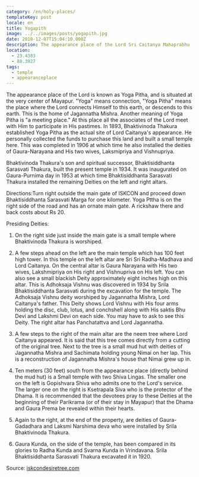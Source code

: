 ```yaml
---
category: /en/holy-places/
templateKey: post
locale: en
title: Yogapith
image: ../../images/posts/yogapith.jpg
date: 2018-12-07T15:04:10.000Z
description: The appearance place of the Lord Sri Caitanya Mahaprabhu
location:
  - 23.4383
  - 88.3927
tags:
  - temple
  - appearanceplace
---
```


The appearance place of the Lord is known as Yoga Pitha, and is situated at the very center of Mayapur. "Yoga" means connection, "Yoga Pitha" means the place where the Lord connects Himself to this earth, or descends to this earth. This is the home of Jagannatha Mishra. Another meaning of Yoga Pitha is "a meeting place." At this place all the associates of the Lord meet with Him to participate in His pastimes.   In 1893, Bhaktivinoda Thakura established Yoga Pitha as the actual site of Lord Caitanya's appearance. He personally collected the funds to purchase this land and built a small temple here. This was completed in 1906 at which time he also installed the deities of Gaura-Narayana and His two wives, Laksmipriya and Vishnupriya.

Bhaktivinoda Thakura's son and spiritual successor, Bhaktisiddhanta Sarasvati Thakura, built the present temple in 1934. It was inaugurated on Gaura-Purnima day in 1953 at which time Bhaktisiddhanta Sarasvati Thakura installed the remaining Deities on the left and right altars.

Directions:Turn right outside the main gate of ISKCON and proceed down Bhaktisiddhanta Sarasvati Marga for one kilometer. Yoga Pttha is on the right side of the road and has an ornate main gate. A rickshaw there and back costs about Rs 20.

Presiding Deities:
  1. On the right side just inside the main gate is a small temple where Bhaktivinoda Thakura is worshiped.

  2. A few steps ahead on the left are the main temple which has 100 feet high tower. In this temple on the left altar are Sri Sri Radha-Madhava and Lord Caitanya. On the central altar is Gaura Narayana with His two wives, Lakshmipriya on His right and Vishnupriva on His left. You can also see a small blackish Deity approximately eight inches high on this altar. This is Adhoksaja Vishnu was discovered in 1934 by Srila Bhaktisiddhanta Sarasvati during the excavation for the temple. The Adhoksaja Vishnu deity worshiped by Jagannatha Mishra, Lord Caitanya's father. This Deity shows Lord Vishnu with His four arms holding the disc, club, lotus, and conchshell along with His saktis Bhu Devi and Lakshmi Devi on each side. You may have to ask to see this Deity. The right altar has Panchatattva and Lord Jagannatha.

  3. A few steps to the right of the main altar are the neem tree where Lord Caitanya appeared. It is said that this tree comes directly from a cutting of the original tree. Next to the tree is a small mud hut with deities of Jagannatha Mishra and Sachimata holding young Nimai on her lap. This is a reconstruction of Jagannatha Mishra's house that Nimai grew up in.

  4. Ten meters (30 feet) south from the appearance place (directly behind the mud hut) is a Small temple with two Shiva Lingas. The smaller one on the left is Gopishvara Shiva who admits one to the Lord's service. The larger one on the right is Ksetrapala Siva who is the protector of the Dhama. It is recommended that the devotees pray to these Deities at the beginning of their Parikrama (or of their stay in Mayapur) that the Dhama and Gaura Prema be revealed within their hearts.

  5. Again to the right, at the end of the property, are deities of Gaura-Gadadhara and Laksmi Narshima deva who were installed by Srila Bhaktivinoda Thakura.

  6. Gaura Kunda, on the side of the temple, has been compared in its glories to Radha Kunda and Svarna Kunda in Vrindavana. Srila Bhaktisiddhanta Sarasvati Thakura excavated it in 1920.

Source: [iskcondesiretree.com](https://iskcondesiretree.com)
